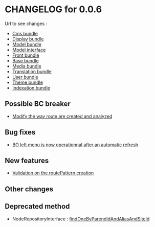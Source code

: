 # CHANGELOG for 0.0.6

Url to see changes : 

 - [Cms bundle](https://github.com/itkg/phporchestra-cms-bundle/compare/v0.0.5...v0.0.6)
 - [Display bundle](https://github.com/itkg/phporchestra-display-bundle/compare/v0.0.5...v0.0.6)
 - [Model bundle](https://github.com/itkg/phporchestra-model-bundle/compare/v0.0.5...v0.0.6)
 - [Model interface](https://github.com/itkg/phporchestra-model-interface/compare/v0.0.5...v0.0.6)
 - [Front bundle](https://github.com/itkg/phporchestra-front-bundle/compare/v0.0.5...v0.0.6)
 - [Base bundle](https://github.com/itkg/phporchestra-base-bundle/compare/v0.0.5...v0.0.6)
 - [Media bundle](https://github.com/itkg/phporchestra-media-bundle/compare/v0.0.5...v0.0.6)
 - [Translation bundle](https://github.com/itkg/phporchestra-translation-bundle/compare/v0.0.5...v0.0.6)
 - [User bundle](https://github.com/itkg/phporchestra-user-bundle/compare/v0.0.5...v0.0.6)
 - [Theme bundle](https://github.com/itkg/phporchestra-theme-bundle/compare/v0.0.5...v0.0.6)
 - [Indexation bundle](https://github.com/itkg/phporchestra-indexation-bundle/compare/v0.0.5...v0.0.6)

## Possible BC breaker

 - [Modify the way route are created and analyzed](https://trello.com/c/V4qUttd6/547-5-etq-ufront-je-vois-l-url-comprenant-le-pattern-du-node-ainsi-que-la-concatenation-des-pattern-de-tous-ses-parents-dans-la-dern)

## Bug fixes

 - [BO left menu is now operationnal after an automatic refresh](https://trello.com/c/X72fvY4d/530-2-etq-ubo-les-ne-disparaissent-pas-apres-un-rechargement-du-left-menu)

## New features

 - [Validation on the routePattern creation](https://trello.com/c/T2Y3fQl5/535-2-etq-ufront-une-url-pointe-sur-un-seul-node-dans-une-seule-langue-quelque-soit-la-version-pour-un-host-donne)
## Other changes

## Deprecated method
 - NodeRepositoryInterface : [findOneByParendIdAndAliasAndSiteId](https://github.com/itkg/phporchestra-model-interface/blob/master/ModelInterface/Repository/NodeRepositoryInterface.php#L19)

